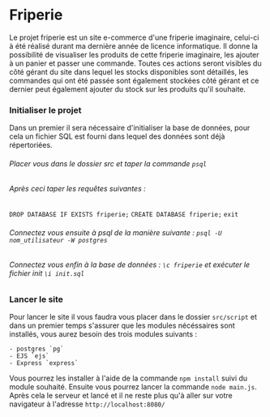 # Friperie
Le projet friperie est un site e-commerce d'une friperie imaginaire, celui-ci à été réalisé durant ma dernière année de licence informatique.
Il donne la possibilité de visualiser les produits de cette friperie imaginaire, les ajouter à un panier et passer une commande. 
Toutes ces actions seront visibles du côté gérant du site dans lequel les stocks disponibles sont détaillés, les commandes qui ont été passée sont également stockées côté gérant et ce dernier peut également ajouter du stock sur les produits qu'il souhaite.

### Initialiser le projet
Dans un premier il sera nécessaire d'initialiser la base de données, pour cela un fichier SQL est fourni dans lequel des données sont déjà répertoriées.
###### Placer vous dans le dossier src et taper la commande `psql`
###### Après ceci taper les requêtes suivantes : 
`DROP DATABASE IF EXISTS friperie;`
`CREATE DATABASE friperie;`
`exit`
###### Connectez vous ensuite à psql de la manière suivante : `psql -U nom_utilisateur -W postgres` 
###### Connectez vous enfin à la base de données : `\c friperie` et exécuter le fichier init `\i init.sql`

### Lancer le site
Pour lancer le site il vous faudra vous placer dans le dossier `src/script` et dans un premier temps s'assurer que les modules nécéssaires sont installés, vous aurez besoin des trois modules suivants :

	- postgres `pg`
	- EJS `ejs`
	- Express `express`

Vous pourrez les installer à l'aide de la commande `npm install` suivi du module souhaité.
Ensuite vous pourrez lancer la commande `node main.js`.
Après cela le serveur et lancé et il ne reste plus qu'à aller sur votre navigateur à l'adresse 	`http://localhost:8080/`	